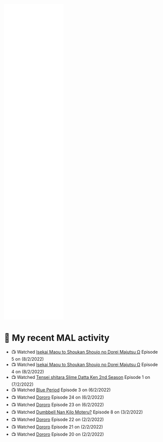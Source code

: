 ![Metrics](https://github.com/noxan-dev/noxan-dev/blob/main/github-metrics.svg)

# 🌸 My recent MAL activity

<!-- MAL_ACTIVITY:start -->

- 📺 Watched [Isekai Maou to Shoukan Shoujo no Dorei Majutsu Ω](https://myanimelist.net/anime/41623) Episode 5 on (8/2/2022)
- 📺 Watched [Isekai Maou to Shoukan Shoujo no Dorei Majutsu Ω](https://myanimelist.net/anime/41623) Episode 4 on (8/2/2022)
- 📺 Watched [Tensei shitara Slime Datta Ken 2nd Season](https://myanimelist.net/anime/39551) Episode 1 on (7/2/2022)
- 📺 Watched [Blue Period](https://myanimelist.net/anime/46352) Episode 3 on (6/2/2022)
- 📺 Watched [Dororo](https://myanimelist.net/anime/37520) Episode 24 on (6/2/2022)
- 📺 Watched [Dororo](https://myanimelist.net/anime/37520) Episode 23 on (6/2/2022)
- 📺 Watched [Dumbbell Nan Kilo Moteru?](https://myanimelist.net/anime/39026) Episode 8 on (3/2/2022)
- 📺 Watched [Dororo](https://myanimelist.net/anime/37520) Episode 22 on (2/2/2022)
- 📺 Watched [Dororo](https://myanimelist.net/anime/37520) Episode 21 on (2/2/2022)
- 📺 Watched [Dororo](https://myanimelist.net/anime/37520) Episode 20 on (2/2/2022)

<!-- MAL_ACTIVITY:end -->

